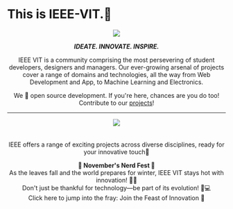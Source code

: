 # This is IEEE-VIT.🚀



<p align="center">
  <img src="https://github.com/IEEE-VIT/.github/blob/main/profile/IEEE%20Space.png">
</p>

<p align="center">
<b><i>IDEATE. INNOVATE. INSPIRE.</i></b>
</p>

<p align="center">
IEEE VIT is a community comprising the most persevering of student developers, designers and managers. Our ever-growing arsenal of projects cover a range of domains and technologies, all the way from Web Development and App, to Machine Learning and Electronics. 
</p>
<p align="center">
We 💙 open source development. If you're here, chances are you do too! Contribute to our <a href="https://github.com/orgs/IEEE-VIT/repositories">projects</a>!
</p>

-----------------------------------------------------------------
<div align="center"><div align="center">
  <img src ="https://github.com/raptor7197/.github/blob/main/profile/image.png">
  <br>
  <br>
  <br>IEEE offers a range of exciting projects across diverse disciplines, ready for your innovative touch<a href="https://www.youtube.com/watch?v=4fqwVBuunxY" style="text-decoration:none" target="_blank">🥳</a>
</div>  

<b>🦃 November's Nerd Fest 🚀</b>
<br>As the leaves fall and the world prepares for winter, IEEE VIT stays hot with innovation! 🍂🔥
<br>Don't just be thankful for technology—be part of its evolution! 🦃💻
<br>Click here to jump into the fray: <a href="https://github.com/orgs/IEEE-VIT/repositories" style="text-decoration:none" target="_blank">Join the Feast of Innovation 🥧</a>